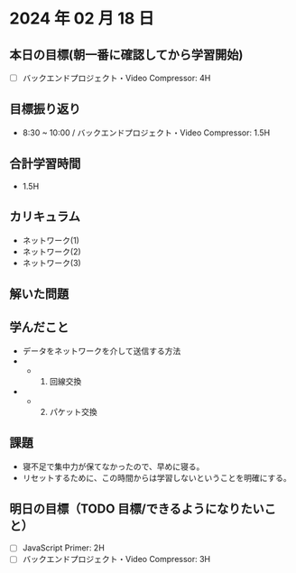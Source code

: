 # 2024 年 02 月 18 日

## 本日の目標(朝一番に確認してから学習開始)

- [ ] バックエンドプロジェクト・Video Compressor: 4H

## 目標振り返り

- 8:30 ~ 10:00 / バックエンドプロジェクト・Video Compressor: 1.5H

## 合計学習時間

- 1.5H

## カリキュラム

- ネットワーク(1)
- ネットワーク(2)
- ネットワーク(3)

## 解いた問題

## 学んだこと

- データをネットワークを介して送信する方法
- - 1. 回線交換
- - 2. パケット交換

## 課題

- 寝不足で集中力が保てなかったので、早めに寝る。
- リセットするために、この時間からは学習しないということを明確にする。

## 明日の目標（TODO 目標/できるようになりたいこと）

- [ ] JavaScript Primer: 2H
- [ ] バックエンドプロジェクト・Video Compressor: 3H
